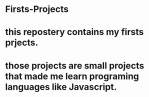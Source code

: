 # Firsts-Projects

# this repostery contains my firsts prjects.
# those projects are small projects that made me learn programing languages like Javascript.
